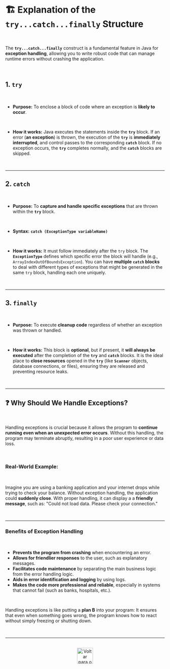 # 🏗️ Explanation of the `try...catch...finally` Structure

<br />

The **`try...catch...finally`** construct is a fundamental feature in Java for **exception handling**, allowing you to write robust code that can manage runtime errors without crashing the application.

<br />

## 1. `try`

<br />

- **Purpose:** To enclose a block of code where an exception is **likely to occur**.

<br />

- **How it works:** Java executes the statements inside the **`try`** block. If an error (**an exception**) is thrown, the execution of the **`try`** is **immediately interrupted**, and control passes to the corresponding **`catch`** block. If no exception occurs, the **`try`** completes normally, and the **`catch`** blocks are skipped.

<br />

---

## 2. `catch`

<br />

- **Purpose:** To **capture and handle specific exceptions** that are thrown within the **`try`** block.

<br />

- **Syntax:** **`catch (ExceptionType variableName)`**

<br />

- **How it works:** It must follow immediately after the `try` block. The **`ExceptionType`** defines which specific error the block will handle (e.g., `ArrayIndexOutOfBoundsException`). You can have **multiple `catch` blocks** to deal with different types of exceptions that might be generated in the same `try` block, handling each one uniquely.

<br />

---

## 3. `finally`

<br />

- **Purpose:** To execute **cleanup code** regardless of whether an exception was thrown or handled.

<br />

- **How it works:** This block is **optional**, but if present, it **will always be executed** after the completion of the **`try`** and **`catch`** blocks. It is the ideal place to **close resources** opened in the **`try`** (like **`Scanner`** objects, database connections, or files), ensuring they are released and preventing resource leaks.

<br />

---

## ❓ Why Should We Handle Exceptions?

<br />

Handling exceptions is crucial because it allows the program to **continue running even when an unexpected error occurs**. Without this handling, the program may terminate abruptly, resulting in a poor user experience or data loss.

<br />

### Real-World Example:

<br />

Imagine you are using a banking application and your internet drops while trying to check your balance. Without exception handling, the application could **suddenly close**. With proper handling, it can display a a **friendly message**, such as: "Could not load data. Please check your connection."

<br />

---

### Benefits of Exception Handling

<br />

- **Prevents the program from crashing** when encountering an error.
- **Allows for friendlier responses** to the user, such as explanatory messages.
- **Facilitates code maintenance** by separating the main business logic from the error handling logic.
- **Aids in error identification and logging** by using logs.
- **Makes the code more professional and reliable**, especially in systems that cannot fail (such as banks, hospitals, etc.).

<br />

Handling exceptions is like putting a **plan B** into your program: It ensures that even when something goes wrong, the program knows how to react without simply freezing or shutting down.

<br />

---

<br />

<div align="center">
    <a href="./">
        <img src="https://ik.imagekit.io/alanbrunoscience/Aleatory/left-arrow.png?updatedAt=1760740671610" alt="Voltar para o nível anterior" style="width: 50px; height: auto; display: block; margin: 0 auto;" />
    </a>
</div>

<br />
